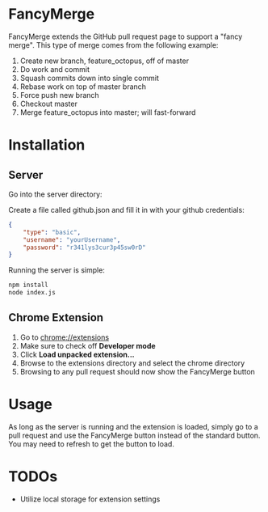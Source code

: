 # FancyMerge

FancyMerge extends the GitHub pull request page to support a "fancy merge". This type of merge comes from the following example:

1. Create new branch, feature_octopus, off of master
2. Do work and commit
3. Squash commits down into single commit
4. Rebase work on top of master branch
5. Force push new branch
6. Checkout master
7. Merge feature_octopus into master; will fast-forward

# Installation

## Server
Go into the server directory:

Create a file called github.json and fill it in with your github credentials:

```json
{
	"type": "basic",
	"username": "yourUsername",
	"password": "r341lys3cur3p45sw0rD"
}
```

Running the server is simple:

```bash
npm install
node index.js
```

## Chrome Extension

1. Go to [chrome://extensions](chrome://extensions)
2. Make sure to check off **Developer mode**
3. Click **Load unpacked extension...**
4. Browse to the extensions directory and select the chrome directory
5. Browsing to any pull request should now show the FancyMerge button

# Usage

As long as the server is running and the extension is loaded, simply go to a pull request and use the FancyMerge button instead of the standard button. You may need to refresh to get the button to load.

# TODOs

* Utilize local storage for extension settings